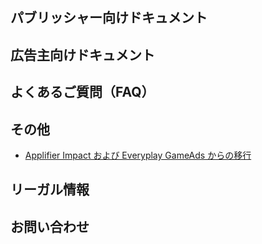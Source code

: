 ## パブリッシャー向けドキュメント

## 広告主向けドキュメント

## よくあるご質問（FAQ）

## その他

* [Applifier Impact および Everyplay GameAds からの移行](./transition-from-applifier-impact-and-everyplay-game-ads)


## リーガル情報

## お問い合わせ